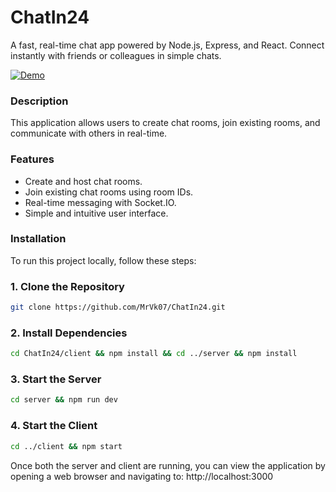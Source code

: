 # ChatIn24

A fast, real-time chat app powered by Node.js, Express, and React. Connect instantly with friends or colleagues in simple chats.


[![Demo](https://img.shields.io/badge/Demo-Visit%20Now-brightgreen)](https://chatin24.vercel.app)


### Description

This application allows users to create chat rooms, join existing rooms, and communicate with others in real-time.

### Features

- Create and host chat rooms.
- Join existing chat rooms using room IDs.
- Real-time messaging with Socket.IO.
- Simple and intuitive user interface.

### Installation
To run this project locally, follow these steps:

### 1. Clone the Repository
```bash
git clone https://github.com/MrVk07/ChatIn24.git
```

### 2. Install Dependencies
```bash
cd ChatIn24/client && npm install && cd ../server && npm install
```

### 3. Start the Server
```bash
cd server && npm run dev
```

### 4. Start the Client
```bash
cd ../client && npm start
```

Once both the server and client are running, you can view the application by opening a web browser and navigating to: http://localhost:3000
